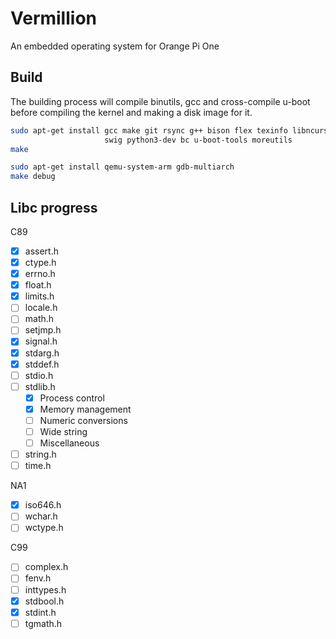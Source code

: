 # Vermillion
An embedded operating system for Orange Pi One

## Build
The building process will compile binutils, gcc and cross-compile u-boot before compiling the kernel and making a disk image for it.
```sh
sudo apt-get install gcc make git rsync g++ bison flex texinfo libncurses-dev \
                     swig python3-dev bc u-boot-tools moreutils
make

sudo apt-get install qemu-system-arm gdb-multiarch
make debug
```

## Libc progress
C89
- [x] assert.h
- [x] ctype.h
- [x] errno.h
- [x] float.h
- [x] limits.h
- [ ] locale.h
- [ ] math.h
- [ ] setjmp.h
- [x] signal.h
- [x] stdarg.h
- [x] stddef.h
- [ ] stdio.h
- [ ] stdlib.h
    - [x] Process control
    - [x] Memory management
    - [ ] Numeric conversions
    - [ ] Wide string
    - [ ] Miscellaneous
- [ ] string.h
- [ ] time.h

NA1
- [x] iso646.h
- [ ] wchar.h
- [ ] wctype.h

C99
- [ ] complex.h
- [ ] fenv.h
- [ ] inttypes.h
- [x] stdbool.h
- [x] stdint.h
- [ ] tgmath.h
